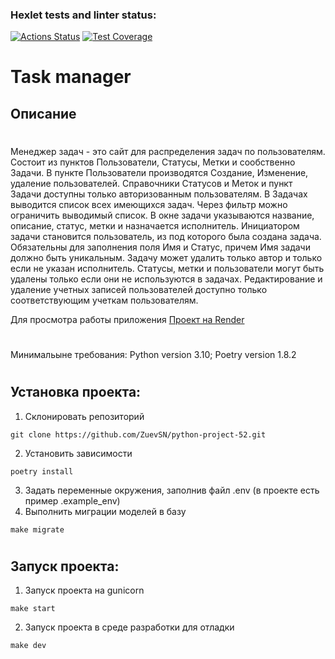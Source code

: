 ### Hexlet tests and linter status:
[![Actions Status](https://github.com/ZuevSN/python-project-52/actions/workflows/hexlet-check.yml/badge.svg)](https://github.com/ZuevSN/python-project-52/actions)
[![Test Coverage](https://api.codeclimate.com/v1/badges/22676666d3cc8b7783d4/test_coverage)](https://codeclimate.com/github/ZuevSN/python-project-52/test_coverage)

# Task manager

## Описание
#
Менеджер задач - это сайт для распределения задач по пользователям. Состоит из пунктов Пользователи, Статусы, Метки и сообственно Задачи. В пункте Пользователи производятся Создание, Изменение, удаление пользователей. Справочники Статусов и Меток и пункт Задачи доступны только авторизованным пользователям. В Задачах выводится список всех имеющихся задач. Через фильтр можно ограничить выводимый список. В окне задачи указываются название, описание, статус, метки и назначается исполнитель. Инициатором задачи становится пользователь, из под которого была создана задача. Обязательны для заполнения поля Имя и Статус, причем Имя задачи должно быть уникальным. Задачу может удалить только автор и только если не указан исполнитель. Статусы, метки и пользователи могут быть удалены только если они не используются в задачах. Редактирование и удаление учетных записей пользователей доступно только соответствующим учеткам пользователям.

Для просмотра работы приложения [Проект на Render](https://python-project-52-l5uk.onrender.com)

#
Минимальыне требования: Python version 3.10; Poetry version 1.8.2
#

## Установка проекта:

1. Склонировать репозиторий
```
git clone https://github.com/ZuevSN/python-project-52.git
```
2. Установить зависимости
```
poetry install
```
3. Задать переменные окружения, заполнив файл .env (в проекте есть пример .example_env)
4. Выполнить миграции моделей в базу
```
make migrate
```
#
## Запуск проекта:
1. Запуск проекта на gunicorn
```
make start
```
2. Запуск проекта в среде разработки для отладки
```
make dev
```
